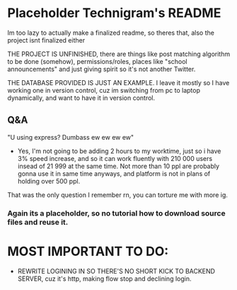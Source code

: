 # Placeholder Technigram's README

Im too lazy to actually make a finalized readme, so theres that, also the project isnt finalized either

THE PROJECT IS UNFINISHED, there are things like post matching algorithm to be done (somehow), permissions/roles, places like "school announcements" and just giving spirit so it's not another Twitter.

THE DATABASE PROVIDED IS JUST AN EXAMPLE. I leave it mostly so I have working one in version control, cuz im switching from pc to laptop dynamically, and want to have it in version control.

## Q&A

"U using express? Dumbass ew ew ew ew"

- Yes, I'm not going to be adding 2 hours to my worktime, just so i have 3% speed increase, and so it can work fluently with 210 000 users insead of 21 999 at the same time. Not more than 10 ppl are probably gonna use it in same time anyways, and platform is not in plans of holding over 500 ppl.

That was the only question I remember rn, you can torture me with more ig.

### Again its a placeholder, so no tutorial how to download source files and reuse it.

# MOST IMPORTANT TO DO:

- REWRITE LOGINING IN SO THERE'S NO SHORT KICK TO BACKEND SERVER, cuz it's http, making flow stop and declining login.
